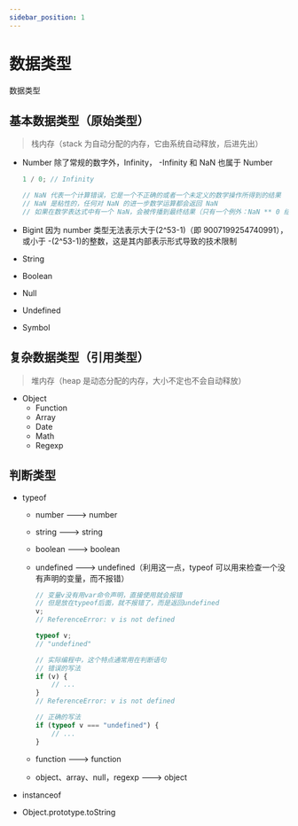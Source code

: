 ```yaml
---
sidebar_position: 1
---
```


# 数据类型

数据类型

## 基本数据类型（原始类型）

> 栈内存（stack 为自动分配的内存，它由系统自动释放，后进先出）

-   Number 除了常规的数字外，Infinity， -Infinity 和 NaN 也属于 Number

    ```javascript
    1 / 0; // Infinity

    // NaN 代表一个计算错误，它是一个不正确的或者一个未定义的数学操作所得到的结果
    // NaN 是粘性的，任何对 NaN 的进一步数学运算都会返回 NaN
    // 如果在数学表达式中有一个 NaN，会被传播到最终结果（只有一个例外：NaN ** 0 结果为 1）
    ```

-   Bigint 因为 number 类型无法表示大于(2^53-1)（即 9007199254740991），或小于 -(2^53-1)的整数，这是其内部表示形式导致的技术限制
-   String
-   Boolean
-   Null
-   Undefined
-   Symbol

## 复杂数据类型（引用类型）

> 堆内存（heap 是动态分配的内存，大小不定也不会自动释放）

-   Object
    -   Function
    -   Array
    -   Date
    -   Math
    -   Regexp

## 判断类型

-   typeof

    -   number ---> number
    -   string ---> string
    -   boolean ---> boolean
    -   undefined ---> undefined（利用这一点，typeof 可以用来检查一个没有声明的变量，而不报错）

        ```javascript
        // 变量v没有用var命令声明，直接使用就会报错
        // 但是放在typeof后面，就不报错了，而是返回undefined
        v;
        // ReferenceError: v is not defined

        typeof v;
        // "undefined"

        // 实际编程中，这个特点通常用在判断语句
        // 错误的写法
        if (v) {
            // ...
        }
        // ReferenceError: v is not defined

        // 正确的写法
        if (typeof v === "undefined") {
            // ...
        }
        ```

    -   function ---> function
    -   object、array、null，regexp ---> object

-   instanceof
-   Object.prototype.toString

